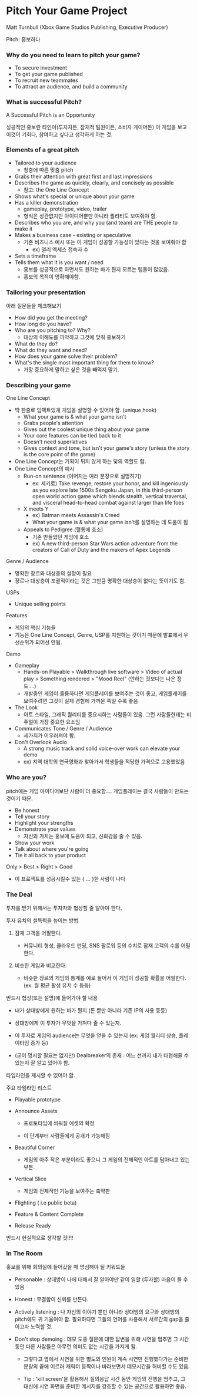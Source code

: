 # Pitch Your Game Project

Matt Turnbull (Xbox Game Studios Publishing, Executive Producer)

Pitch: 홍보하다

### Why do you need to learn to pitch your game?

* To secure investment
* To get your game published
* To recruit new teammates
* To attract an audience, and build a community

### What is successful Pitch?

A Successful Pitch is an Opportunity

성공적인 홍보란 타인이(투자자든, 잠재적 팀원이든, 소비자 게이머든) 이 게임을 보고 이것이 기회다, 참여하고 싶다고 생각하게 하는 것.

### Elements of a great pitch

* Tailored to your audience
  * 청충에 따른 맞춤 pitch
* Grabs their attention with great first and last impressions
* Describes the game as quickly, clearly, and concisely as possible
  * 참고: the One Line Concept
* Shows what's special or unique about your game
* Has a killer demonstration
  * gameplay, prototype, video, trailer
  * 형식은 상관없지만 아이디어뿐만 아니라 퀄리티도 보여줘야 함.
* Describes who you are, and why you (and team) are THE people to make it
* Makes a business case - existing or speculative
  * 기존 비즈니스 예시 또는 이 게임이 성공할 가능성이 있다는 것을 보여줘야 함
    * ex) 얼리 엑세스 접속자 수
* Sets a timeframe
* Tells them what it is you want / need
  * 홍보를 성공적으로 하면서도 원하는 바가 뭔지 모르는 팀들이 많았음.
  * 홍보의 목적이 명확해야함.

### Tailoring your presentation

아래 질문들을 체크해보기

* How did you get the meeting?
* How long do you have?
* Who are you pitching to? Why?
  * 대상의 이해도를 파악하고 그것에 맞춰 홍보하기
* What do they do?
* What do they want and need?
* How does your game solve their problem?
* What's the single most important thing for them to know?
  * 가장 중요하게 말하고 싶은 것을 빼먹지 말기.

### Describing your game

One Line Concept

* 딱 한줄로 임팩트있게 게임을 설명할 수 있어야 함. (unique hook)
  * What your game is & what your game isn't
  * Grabs people's attention
  * Gives out the coolest unique thing about your game
  * Your core features can be tied back to it
  * Doesn't need superlatives
  * Gives context and tone, but isn't your game's story (unless the story is the core point of the game)
* One Line Concept는 기획이 튀지 않게 하는 닻의 역할도 함.
* One Line Concept의 예시
  * Run-on sentence (이어지는 여러 문장으로 설명하기)
    * ex: 세키로) Take revenge, restore your honor, and kill ingeniously as you explore late 1500s Sengoku Japan, in this third-person open world action game which blends stealth, vertical traversal, and visceral head-to-head combat against larger than life foes
  * X meets Y
    * ex) Batman meets Assassin's Creed
    * What your game is & what your game isn't를 설명하는 데 도움이 됨
  * Appeals to Pedigree (혈통에 호소)
    * 기존 만들었던 게임에 호소
    * ex) A new third-person Star Wars action adventure from the creators of Call of Duty and the makers of Apex Legends

Genre / Audience

* 명확한 장르와 대상층의 설정이 필요
* 장르나 대상층이 포괄적이라는 것은 그만큼 명확한 대상층이 없다는 뜻이기도 함.

USPs

* Unique selling points

Features

* 게임의 핵심 기능들
* 기능은 One Line Concept, Genre, USP를 지원하는 것이기 때문에 발표에서 우선순위가 되어선 안됨.

Demo

* Gameplay
  * Hands-on Playable > Walkthrough live software > Video of actual play > Something rendered > "Mood Reel" (안하는 것보다는 나은 정도....)
  * 개발중인 게임이 훌륭하다면 게임플레이를 보여주는 것이 좋고, 게임플레이를 보여주려면 그것이 실제 경험에 가까운 쪽일 수록 좋음
* The Look
  * 아트 스타일, 그래픽 퀄리티를 중요시하는 사람들이 있음. 그런 사람들한테는 비주얼이 가장 중요한 요소임
* Communicates Tone / Genre / Audience
  * 세가지가 어우러져야 함.
* Don't Overlook Audio
  * A strong music track and solid voice-over work can elevate your demo
  * ex) 지역 대학의 연극영화과 찾아가서 학생들을 적당한 가격으로 고용했었음

### Who are you?

pitch에는 게임 아이디어보단 사람이 더 중요함.... 게임플레이는 결국 사람들이 만드는 것이기 때문.

* Be honest
* Tell your story
* Highlight your strengths
* Demonstrate your values
  * 자신의 가치는 홍보에 도움이 되고, 신뢰감을 줄 수 있음.
* Show your work
* Talk about where you're going
* Tie it all back to your product

Only > Best > Right > Good

* 이 프로젝트를 성공시킬수 있는 { ... }한 사람이 나다

### 

### The Deal

투자를 받기 위해서는 투자자와 협상할 줄 알아야 한다.



투자 유치의 설득력을 높이는 방법

1. 잠재 고객을 어필한다.
   
   * 커뮤니티 형성, 클라우드 펀딩, SNS 팔로워 등의 수치로 잠재 고객의 수를 어필한다.

2. 비슷한 게임과 비교한다.
   
   * 비슷한 장르의 게임의 통계를 예로 들어서 이 게임이 성공할 확률을 어필한다. (ex. 월 평균 활성 유저 수 등등)

반드시 협상(또는 설명)에 들어가야 할 내용

* 내가 상대방에게 원하는 바가 뭔지 (돈 뿐만 아니라 기존 IP의 사용 등등)

* 상대방에게 이 투자가 무엇을 가져다 줄 수 있는지.

* 이 투자로 게임의 audience는 무엇을 얻을 수 있는지 (ex: 게임 퀄리티 상승, 플레이타임 증가 등)

* (굳이 명시할 필요는 없지만) Dealbreaker의 존재 : 어느 선까지 내가 타협해줄 수 있는지 잘 알고 있어야 함.

타임라인을 제시할 수 있어야 함. 

주요 타임라인 리스트

* Playable prototype

* Announce Assets 
  
  * 프로토타입에 씌워질 에셋의 확정
  
  * 이 단계부터 사람들에게 공개가 가능해짐

* Beautiful Corner
  
  * 게임의 아주 작은 부분이라도 좋으니 그 게임의 전체적인 아트를 담아내고 있는 부분.

* Vertical Slice
  
  * 게임의 전체적인 기능을 보여주는 축약판

* Flighting ( i.e public beta)

* Feature & Content Complete

* Release Ready

반드시 현실적으로 생각할 것!!!!



### In The Room

홍보를 위해 회의실에 들어갔을 때 명심해야 될 키워드들

* Personable : 상대방이 나에 대해서 잘 알아야만 같이 일할 (투자할) 마음이 들 수 있음

* Honest : 무결함이 신뢰를 만든다.

* Actively listening : 나 자신의 이야기 뿐만 아니라 상대방의 요구와 상대방의 pitch에도 귀 기울여야 함. 필요하다면 그들의 언어를 사용해서 서로간의 gap을 줄이고자 노력할 것.

* Don't stop demoing : 데모 도중 질문에 대한 답변을 위해 시연을 멈추면 그 시간 동안 다른 사람들은 아무런 의미도 없는 시간을 가지게 됨. 
  
  * 그렇다고 옆에서 시연을 위한 별도의 인원이 계속 시연만 진행했다가는 준비한 분량의 끝에 이르러 캐릭터 등짝이나 바라보면서 데모시간을 허비할 수도 있음. 
  
  * Tip : 'kill screen'을 활용해서 질의응답 시간 동안 게임의 진행을 멈추고, 그 대신에 시연 화면을 준비한 메시지를 강조할 수 있는 공간으로 활용하면 좋음.





# 


